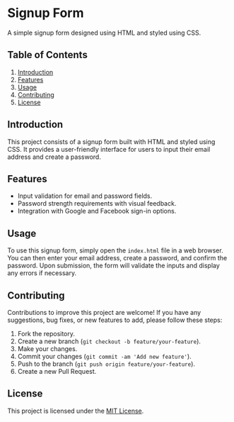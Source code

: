 # Signup Form

A simple signup form designed using HTML and styled using CSS.

## Table of Contents

1. [Introduction](#introduction)
2. [Features](#features)
3. [Usage](#usage)
4. [Contributing](#contributing)
5. [License](#license)

## Introduction

This project consists of a signup form built with HTML and styled using CSS. It provides a user-friendly interface for users to input their email address and create a password.

## Features

- Input validation for email and password fields.
- Password strength requirements with visual feedback.
- Integration with Google and Facebook sign-in options.

## Usage

To use this signup form, simply open the `index.html` file in a web browser. You can then enter your email address, create a password, and confirm the password. Upon submission, the form will validate the inputs and display any errors if necessary.

## Contributing

Contributions to improve this project are welcome! If you have any suggestions, bug fixes, or new features to add, please follow these steps:
1. Fork the repository.
2. Create a new branch (`git checkout -b feature/your-feature`).
3. Make your changes.
4. Commit your changes (`git commit -am 'Add new feature'`).
5. Push to the branch (`git push origin feature/your-feature`).
6. Create a new Pull Request.

## License

This project is licensed under the [MIT License](LICENSE).
